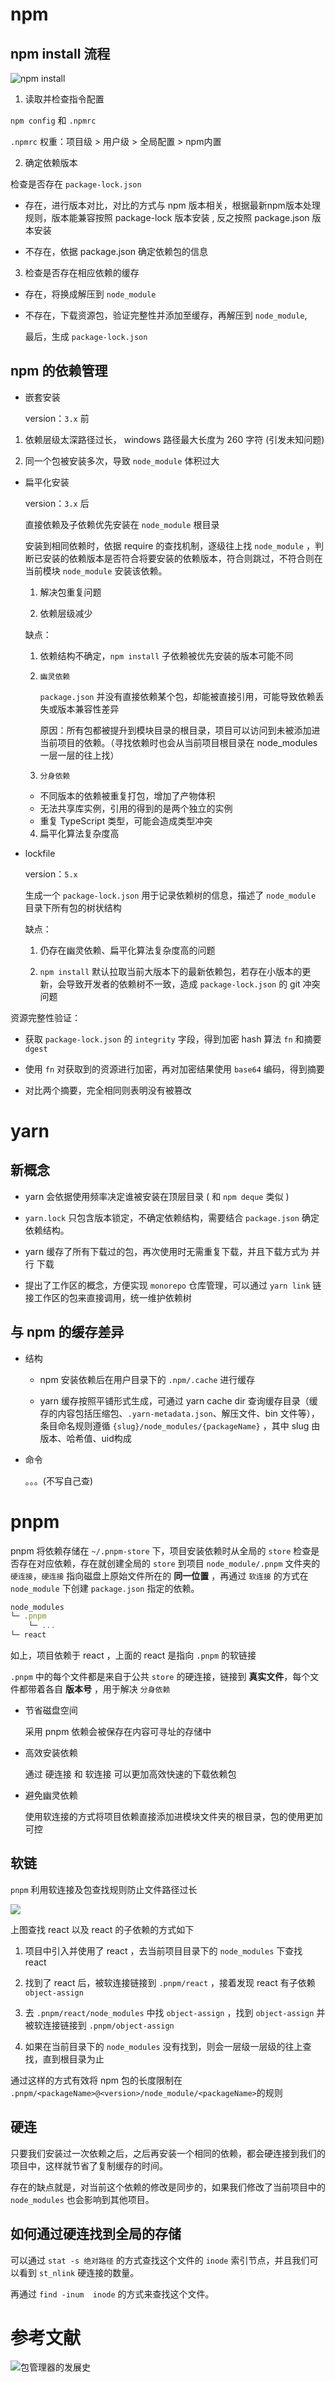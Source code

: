 # npm

## npm install 流程

![npm install](https://p3-juejin.byteimg.com/tos-cn-i-k3u1fbpfcp/1a15bd47e5e940e686801feac038e94b~tplv-k3u1fbpfcp-zoom-in-crop-mark:3024:0:0:0.awebp?)

1. 读取并检查指令配置

  `npm config` 和 `.npmrc`

  `.npmrc` 权重：项目级 > 用户级 > 全局配置 > npm内置

2. 确定依赖版本

  检查是否存在 `package-lock.json`

  - 存在，进行版本对比，对比的方式与 npm 版本相关，根据最新npm版本处理规则，版本能兼容按照 package-lock 版本安装 , 反之按照 package.json 版本安装

  - 不存在，依据 package.json 确定依赖包的信息

3. 检查是否存在相应依赖的缓存

  - 存在，将换成解压到 `node_module` 
 
  - 不存在，下载资源包，验证完整性并添加至缓存，再解压到 `node_module`, 

    最后，生成 `package-lock.json`

## npm 的依赖管理

-  嵌套安装

    version：`3.x` 前

  1. 依赖层级太深路径过长， windows 路径最大长度为 260 字符 (引发未知问题)

  2. 同一个包被安装多次，导致 `node_module` 体积过大

-  扁平化安装

   version：`3.x` 后

   直接依赖及子依赖优先安装在 `node_module` 根目录
   
   安装到相同依赖时，依据 require 的查找机制，逐级往上找 `node_module` ，判断已安装的依赖版本是否符合将要安装的依赖版本，符合则跳过，不符合则在当前模块 `node_module` 安装该依赖。

   1. 解决包重复问题

   2. 依赖层级减少

   缺点：

   1. 依赖结构不确定，`npm install` 子依赖被优先安装的版本可能不同

   2. `幽灵依赖`

      `package.json` 并没有直接依赖某个包，却能被直接引用，可能导致依赖丢失或版本兼容性差异

      原因：所有包都被提升到模块目录的根目录，项目可以访问到未被添加进当前项目的依赖。（寻找依赖时也会从当前项目根目录在 node_modules 一层一层的往上找）

   3. `分身依赖`

    - 不同版本的依赖被重复打包，增加了产物体积
    - 无法共享库实例，引用的得到的是两个独立的实例
    - 重复 TypeScript 类型，可能会造成类型冲突

    4. 扁平化算法复杂度高

- lockfile

  version：`5.x`

  生成一个 `package-lock.json` 用于记录依赖树的信息，描述了 `node_module` 目录下所有包的树状结构

  缺点：

  1. 仍存在幽灵依赖、扁平化算法复杂度高的问题

  2. `npm install` 默认拉取当前大版本下的最新依赖包，若存在小版本的更新，会导致开发者的依赖树不一致，造成 `package-lock.json` 的 git 冲突问题 

资源完整性验证：

- 获取 `package-lock.json` 的 `integrity` 字段，得到加密 hash 算法 `fn` 和摘要 `dgest`

- 使用 `fn` 对获取到的资源进行加密，再对加密结果使用 `base64` 编码，得到摘要

- 对比两个摘要，完全相同则表明没有被篡改


# yarn

## 新概念

- yarn 会依据使用频率决定谁被安装在顶层目录 ( 和 `npm deque` 类似 )

- `yarn.lock`  只包含版本锁定，不确定依赖结构，需要结合 `package.json` 确定依赖结构。

- yarn 缓存了所有下载过的包，再次使用时无需重复下载，并且下载方式为 并行 下载

- 提出了工作区的概念，方便实现 `monorepo` 仓库管理，可以通过 `yarn link` 链接工作区的包来直接调用，统一维护依赖树

## 与 npm 的缓存差异

- 结构

  - npm 安装依赖后在用户目录下的 `.npm/.cache` 进行缓存

  - yarn 缓存按照平铺形式生成，可通过 yarn cache dir 查询缓存目录（缓存的内容包括压缩包、`.yarn-metadata.json`、解压文件、bin  文件等），条目命名规则遵循 `{slug}/node_modules/{packageName}` ，其中 slug 由版本、哈希值、uid构成

- 命令

  。。。(不写自己查)

# pnpm

pnpm 将依赖存储在 `~/.pnpm-store` 下，项目安装依赖时从全局的 `store` 检查是否存在对应依赖，存在就创建全局的 `store` 到项目 `node_module/.pnpm` 文件夹的 `硬连接`，`硬连接` 指向磁盘上原始文件所在的 **同一位置** ，再通过 `软连接` 的方式在 `node_module` 下创建 `package.json` 指定的依赖。

```js
node_modules
└─ .pnpm
    └─ ...
└─ react 
```

如上，项目依赖于 react ，上面的 react 是指向 `.pnpm` 的软链接

`.pnpm` 中的每个文件都是来自于公共 `store` 的硬连接，链接到 **真实文件**，每个文件都带着各自 **版本号** ，用于解决 `分身依赖`

- 节省磁盘空间

  采用 pnpm 依赖会被保存在内容可寻址的存储中

- 高效安装依赖

  通过 硬连接 和 软连接 可以更加高效快速的下载依赖包

- 避免幽灵依赖

  使用软连接的方式将项目依赖直接添加进模块文件夹的根目录，包的使用更加可控

## 软链

`pnpm`  利用软连接及包查找规则防止文件路径过长

![](https://p9-juejin.byteimg.com/tos-cn-i-k3u1fbpfcp/53bd1449223f41f38beab289d70bd5d3~tplv-k3u1fbpfcp-zoom-in-crop-mark:3024:0:0:0.awebp?)

上图查找 react 以及 react 的子依赖的方式如下

1. 项目中引入并使用了 react ，去当前项目目录下的 `node_modules` 下查找 react

2. 找到了 react 后，被软连接链接到 `.pnpm/react` ，接着发现 react 有子依赖 `object-assign` 

3. 去 `.pnpm/react/node_modules` 中找  `object-assign` ，找到 `object-assign` 并被软连接链接到 `.pnpm/object-assign`

4. 如果在当前目录下的 `node_modules` 没有找到，则会一层级一层级的往上查找，直到根目录为止

通过这样的方式有效将 npm 包的长度限制在 `.pnpm/<packageName>@<version>/node_module/<packageName>`的规则

## 硬连

只要我们安装过一次依赖之后，之后再安装一个相同的依赖，都会硬连接到我们的项目中，这样就节省了复制缓存的时间。

存在的缺点就是，对当前这个依赖的修改是同步的，如果我们修改了当前项目中的 `node_modules` 也会影响到其他项目。

## 如何通过硬连找到全局的存储

可以通过 `stat -s 绝对路径` 的方式查找这个文件的 `inode` 索引节点，并且我们可以看到  `st_nlink` 硬连接的数量。

再通过 `find -inum  inode` 的方式来查找这个文件。

# 参考文献

![包管理器的发展史](https://juejin.cn/post/7097906848505806885)
